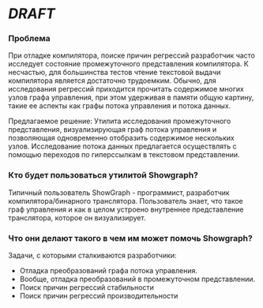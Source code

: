 # _DRAFT_ #

### Проблема ###
При отладке компилятора, поиске причин регрессий разработчик часто исследует состояние промежуточного представления компилятора. К несчастью, для большинства тестов чтение текстовой выдачи компилятора является достаточно трудоемким. Обычно, для исследования регрессий приходится прочитать содержимое многих узлов графа управления, при этом удерживая в памяти общую картину, такие ее аспекты как графы потока управления и потока данных.

Предлагаемое решение: Утилита исследования промежуточного представления, визуализирующая граф потока управления и позволяющая одновременно отобразить содержимое нескольких узлов. Исследование потока данных предлагается осуществлять с помощью переходов по гиперссылкам в текстовом представлении.

### Кто будет пользоваться утилитой Showgraph? ###
Типичный пользователь ShowGraph - программист, разработчик компилятора/бинарного транслятора. Пользователь знает, что такое граф управления и как в целом устроено внутреннее представление транслятора, которое он визуализирует.

### Что они делают такого в чем им может помочь Showgraph? ###
Задачи, с которыми сталкиваются разработчики:
  * Отладка преобразований графа потока управления.
  * Вообще, отладка преобразований в промежуточном представлении.
  * Поиск причин регрессий стабильности
  * Поиск причин регрессий производительности